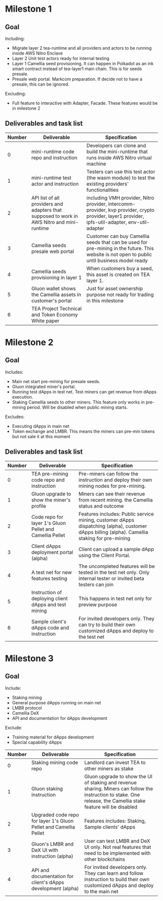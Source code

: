 # Milestone 1   
## Goal
Including:
- Migrate layer 2 tea-runtime and all providers and actors to be running inside AWS Nitro Enclave
- Layer 2 Unit test actors ready for internal testing
- Layer 1 Camellia seed provisioning. It can happen in Polkadot as an ink smart contract instead of tea-layer1 main chain. This is for seeds presale.
- Presale web portal. Markcom preparation. If decide not to have a presale, this can be ignored.

Excluding:
- Full feature to interactive with Adapter, Facade. These features would be in milestone 2

## Deliverables and task list

| Number | Deliverable | Specification |
| ------------- | ------------- | ------------- |
| 0 | mini-runtime code repo and instruction | Developers can clone and build the mini-runtime that runs inside AWS Nitro virtual machine |
| 1 | mini-runtime test actor and instruction | Testers can use this test actor (the wasm module) to test the existing providers' functionalities |
| 2 | API list of all providers and adapters that supposed to work in AWS Nitro and mini-runtime | including VMH provider, Nitro provider, intercomm-provider, kvp provider, crypto provider, layer1 provider, ipfs-util-adapter, env-util-adapter |
| 3 | Camellia seeds presale web portal | Customer can buy Camellia seeds that can be used for pre-mining in the future. This website is not open to public until business model ready |
| 4 | Camellia seeds provisioning in layer 1 | When customers buy a seed, this asset is created on TEA layer 1.  |
| 5 | Gluon wallet shows the Camellia assets in customer's portal | Just for asset ownership purpose not ready for trading in this milestone |
| 6 | TEA Project Technical and Token Economy White paper | |

# Milestone 2

## Goal

Includes:

- Main net start pre-mining for presale seeds. 
- Gluon integrated miner's portal. 
- Running test dApps in test net. Test miners can get revenue from dApps execution.
- Staking Camellia seeds to other miners. This feature only works in pre-mining period. Will be disabled when public mining starts.

Excludes:

- Executing dApps in main net
- Token exchange and LMBR. This means the miners can pre-min tokens but not sale it at this moment

## Deliverables and task list

| Number | Deliverable | Specification |
| ------------- | ------------- | ------------- |
| 0 | TEA pre-mining code repo and instruction | Pre-miners can follow the instruction and deploy their own mining nodes for pre-mining. |
| 1 | Gluon upgrade to show the miner's profile | Miners can see their revenue from recent mining. the Camellia status and outcome |
| 2 | Code repo for layer 1's Gluon Pellet and Camellia Pellet | Features includes: Public service mining, customer dApps dispatching (alpha), customer dApps billing (alpha). Camellia staking for pre-mining|
| 3 | Client dApps deployment portal (alpha)| Client can upload a sample dApp using the Client Portal. |
| 4 | A test net for new features testing | The uncompleted features will be tested in the test net only. Only internal tester or invited beta testers can join |
| 5 | Instruction of deploying client dApps and test mining | This happens in test net only for preview purpose |
| 6 | Sample client's dApps code and instruction | For invited developers only. They can try to build their own customized dApps and deploy to the test net |

# Milestone 3
## Goal

Include:

- Staking mining
- General purpose dApps running on main net
- LMBR protocol
- Camellia DeX
- API and documentation for dApps development

Exclude:

- Training material for dApps development
- Special capability dApps

| Number | Deliverable | Specification |
| ------------- | ------------- | ------------- |
| 0 | Staking mining code repo | Landlord can invest TEA to other miners as stake |
| 1 | Gluon staking instruction |  Gluon upgrade to show the UI of staking and revenue sharing. Miners can follow the instruction to stake. One release, the Camellia stake feature will be disabled |
| 2 | Upgraded code repo for layer 1's Gluon Pellet and Camellia Pellet | Features includes: Staking, Sample clients' dApps |
| 3 | Gluon's LMBR and DeX UI with instruction (alpha) | User can test LMBR and DeX UI only. Not real features that need to be implemented with other blockchains |
| 4 | API and documentation for client's dApps development (alpha)| For invited developers only. They can learn and follow instruction to build their own customized dApps and deploy to the main net|

